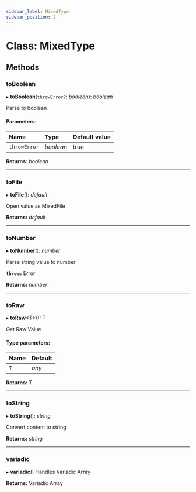 ```yaml
---
sidebar_label: MixedType
sidebar_position: 2
---
```


# Class: MixedType

## Methods

### toBoolean

▸ **toBoolean**(`throwError?`: *boolean*): *boolean*

Parse to boolean

#### Parameters:

| Name | Type | Default value |
| :------ | :------ | :------ |
| `throwError` | *boolean* | true |

**Returns:** *boolean*

___

### toFile

▸ **toFile**(): *default*

Open value as MixedFile

**Returns:** *default*

___

### toNumber

▸ **toNumber**(): *number*

Parse string value to number

**`throws`** Error

**Returns:** *number*

___

### toRaw

▸ **toRaw**<T\>(): T

Get Raw Value

#### Type parameters:

| Name | Default |
| :------ | :------ |
| `T` | *any* |

**Returns:** T

___

### toString

▸ **toString**(): *string*

Convert content to string

**Returns:** *string*

___

### variadic

▸ **variadic**()
Handles Variadic Array

**Returns:** Variadic Array

